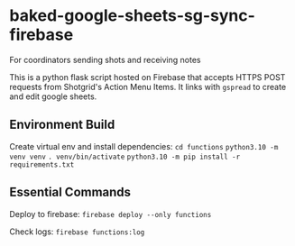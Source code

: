 
# baked-google-sheets-sg-sync-firebase
 For coordinators sending shots and receiving notes

This is a python flask script hosted on Firebase that accepts HTTPS POST requests from Shotgrid's Action Menu Items. It links with `gspread` to create and edit google sheets.

## Environment Build

Create virtual env and install dependencies:
`cd functions`
`python3.10 -m venv venv`
`. venv/bin/activate`
`python3.10 -m pip install -r requirements.txt`

## Essential Commands

Deploy to firebase:
`firebase deploy --only functions`

Check logs:
`firebase functions:log`
